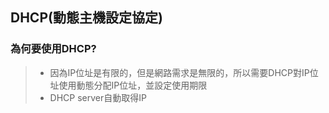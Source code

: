 ## DHCP(動態主機設定協定)
### 為何要使用DHCP?
>* 因為IP位址是有限的，但是網路需求是無限的，所以需要DHCP對IP位址使用動態分配IP位址，並設定使用期限
>* DHCP server自動取得IP

